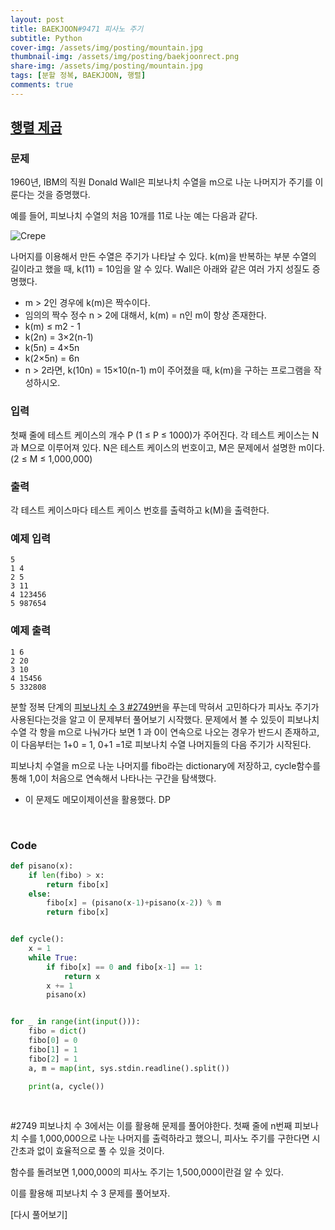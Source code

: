 ```yaml
---
layout: post
title: BAEKJOON#9471 피사노 주기
subtitle: Python
cover-img: /assets/img/posting/mountain.jpg
thumbnail-img: /assets/img/posting/baekjoonrect.png
share-img: /assets/img/posting/mountain.jpg
tags: [분할 정복, BAEKJOON, 행렬]
comments: true
---
```


## [행렬 제곱](https://www.acmicpc.net/problem/9471)

### 문제

1960년, IBM의 직원 Donald Wall은 피보나치 수열을 m으로 나눈 나머지가 주기를 이룬다는 것을 증명했다.

예를 들어, 피보나치 수열의 처음 10개를 11로 나눈 예는 다음과 같다.

![Crepe](https://i.imgur.com/CwjTWlS.jpg)

나머지를 이용해서 만든 수열은 주기가 나타날 수 있다. k(m)을 반복하는 부분 수열의 길이라고 했을 때, k(11) = 10임을 알 수 있다.
Wall은 아래와 같은 여러 가지 성질도 증명했다.

- m > 2인 경우에 k(m)은 짝수이다.
- 임의의 짝수 정수 n > 2에 대해서, k(m) = n인 m이 항상 존재한다.
- k(m) ≤ m2 - 1
- k(2n) = 3×2(n-1)
- k(5n) = 4×5n
- k(2×5n) = 6n
- n > 2라면, k(10n) = 15×10(n-1)
  m이 주어졌을 때, k(m)을 구하는 프로그램을 작성하시오.

### 입력

첫째 줄에 테스트 케이스의 개수 P (1 ≤ P ≤ 1000)가 주어진다. 각 테스트 케이스는 N과 M으로 이루어져 있다. N은 테스트 케이스의 번호이고, M은 문제에서 설명한 m이다. (2 ≤ M ≤ 1,000,000)

### 출력

각 테스트 케이스마다 테스트 케이스 번호를 출력하고 k(M)을 출력한다.

### 예제 입력

```
5
1 4
2 5
3 11
4 123456
5 987654
```

### 예제 출력

```
1 6
2 20
3 10
4 15456
5 332808
```

분할 정복 단계의 [피보나치 수 3 #2749번](https://www.acmicpc.net/problem/2749)을 푸는데 막혀서 고민하다가 피사노 주기가 사용된다는것을 알고 이 문제부터 풀어보기 시작했다. 문제에서 볼 수 있듯이 피보나치 수열 각 항을 m으로 나눠가다 보면 1 과 0이 연속으로 나오는 경우가 반드시 존재하고, 이 다음부터는 1+0 = 1, 0+1 =1로 피보나치 수열 나머지들의 다음 주기가 시작된다.

피보나치 수열을 m으로 나눈 나머지를 fibo라는 dictionary에 저장하고, cycle함수를 통해 1,0이 처음으로 연속해서 나타나는 구간을 탐색했다.

- 이 문제도 메모이제이션을 활용했다. DP

<br>

### Code

```python
def pisano(x):
    if len(fibo) > x:
        return fibo[x]
    else:
        fibo[x] = (pisano(x-1)+pisano(x-2)) % m
        return fibo[x]


def cycle():
    x = 1
    while True:
        if fibo[x] == 0 and fibo[x-1] == 1:
            return x
        x += 1
        pisano(x)


for _ in range(int(input())):
    fibo = dict()
    fibo[0] = 0
    fibo[1] = 1
    fibo[2] = 1
    a, m = map(int, sys.stdin.readline().split())

    print(a, cycle())
```

<br>

#2749 피보나치 수 3에서는 이를 활용해 문제를 풀어야한다.
첫째 줄에 n번째 피보나치 수를 1,000,000으로 나눈 나머지를 출력하라고 했으니, 피사노 주기를 구한다면 시간초과 없이 효율적으로 풀 수 있을 것이다.

함수를 돌려보면 1,000,000의 피사노 주기는 1,500,000이란걸 알 수 있다.

이를 활용해 피보나치 수 3 문제를 풀어보자.

[다시 풀어보기]
<br>
<br>

